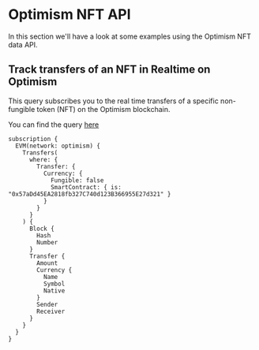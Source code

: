 # Optimism NFT API

In this section we'll have a look at some examples using the Optimism NFT data API.

<head>
<meta name="title" content="Optimism NFT API - The Ultimate Solution to get your NFT data"/>
<meta name="description" content="Get NFT data through our powerful and highly scalabe NFT API. Access all information about pricing history, NFT balances, and NFT trades."/>
<meta name="keywords" content="Optimism NFT API, NFT trades API, NFT balance api, NFT pricing history api, nft python api, nft api, rarible api, opensea api, nft api docs, nft crypto api, nft blockchain api,Optimism network api, Optimism web3 api"/>
<meta name="robots" content="index, follow"/>
<meta http-equiv="Content-Type" content="text/html; charset=utf-8"/>
<meta name="language" content="English"/>

<!-- Open Graph / Facebook -->

<meta property="og:type" content="website" />
<meta
  property="og:title"
  content="Optimism NFT API - The Ultimate Solution to get your NFT data"
/>
<meta
  property="og:description"
  content="Get NFT data through our powerful and highly scalabe NFT API. Access all information about pricing history, NFT balances, and NFT trades."
/>

<!-- Twitter -->

<meta property="twitter:card" content="summary_large_image" />
<meta property="twitter:title" content="Optimism NFT API - The Ultimate Solution to get your NFT data"/>
<meta property="twitter:description" content="Get NFT data through our powerful and highly scalabe NFT API. Access all information about pricing history, NFT balances, and NFT trades." />
</head>

## Track transfers of an NFT in Realtime on Optimism

This query subscribes you to the real time transfers of a specific non-fungible token (NFT) on the Optimism blockchain.

You can find the query [here](https://ide.bitquery.io/Transfers-of-a-particular-NFT#)

```
subscription {
  EVM(network: optimism) {
    Transfers(
      where: {
        Transfer: {
          Currency: {
            Fungible: false
            SmartContract: { is: "0x57aDd45EA2818fb327C740d123B366955E27d321" }
          }
        }
      }
    ) {
      Block {
        Hash
        Number
      }
      Transfer {
        Amount
        Currency {
          Name
          Symbol
          Native
        }
        Sender
        Receiver
      }
    }
  }
}

```
